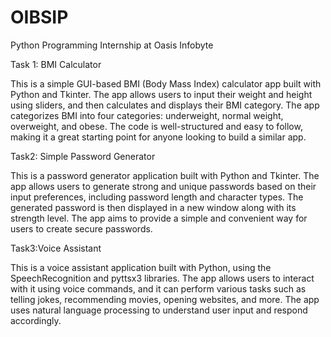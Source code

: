 # OIBSIP
Python Programming Internship at Oasis Infobyte   


Task 1: BMI Calculator

This is a simple GUI-based BMI (Body Mass Index) calculator app built with Python and Tkinter. The app allows users to input their weight and height using sliders, and then calculates and displays their BMI category. The app categorizes BMI into four categories: underweight, normal weight, overweight, and obese. The code is well-structured and easy to follow, making it a great starting point for anyone looking to build a similar app.


Task2: Simple Password Generator

This is a password generator application built with Python and Tkinter. The app allows users to generate strong and unique passwords based on their input preferences, including password length and character types. The generated password is then displayed in a new window along with its strength level. The app aims to provide a simple and convenient way for users to create secure passwords.


Task3:Voice Assistant

This is a voice assistant application built with Python, using the SpeechRecognition and pyttsx3 libraries. The app allows users to interact with it using voice commands, and it can perform various tasks such as telling jokes, recommending movies, opening websites, and more. The app uses natural language processing to understand user input and respond accordingly.
